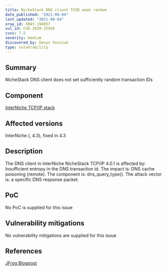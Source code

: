 ```yaml
---
title: NicheStack DNS client TXID weak random
date_published: "2021-08-04"
last_updated: "2021-08-04"
xray_id: XRAY-194057
vul_id: CVE-2020-25926
cvss: 7.5
severity: medium
discovered_by: Denys Vozniuk
type: vulnerability
---
```

## Summary
NicheStack DNS client does not set sufficiently random transaction IDs

## Component

[InterNiche TCP/IP stack](https://www.hcc-embedded.com/products/networking/tcpip-applications)

## Affected versions

InterNiche (, 4.3), fixed in 4.3

## Description

The DNS client in InterNiche NicheStack TCP/IP 4.0.1 is affected by: Insufficient entropy in the DNS transaction id. The impact is: DNS cache poisoning (remote). The component is: dns_query_type(). The attack vector is: a specific DNS response packet.

## PoC

No PoC is supplied for this issue

## Vulnerability mitigations

No vulnerability mitigations are supplied for this issue

## References

[JFrog Blogpost](https://jfrog.com/blog/infrahalt-14-new-security-vulnerabilities-found-in-nichestack/)
